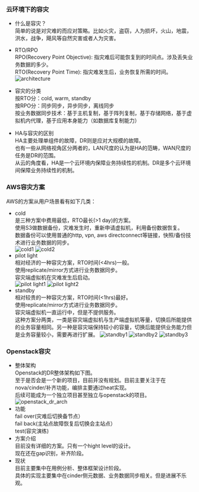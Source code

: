 ### 云环境下的容灾  
+ 什么是容灾？  
简单的说是对灾难的而应对策略。比如火灾，盗窃，人为损坏，火山，地震，洪水，战争，飓风等自然灾害或者人为灾害。  

+ RTO/RPO  
RPO(Recovery Point Objective): 指灾难后可能恢复到的时间点。涉及丢失业务数据的多少。  
RTO(Recovery Point Time): 指灾难发生后，业务恢复所需的时间。  
![architecture](http://redhatstackblog.files.wordpress.com/2013/11/recovery-point-objective-and-recover-time-objective.png)  

+ 容灾的分类  
按RTO分：cold, warm, standby   
按RPO分：同步同步，异步同步，离线同步  
按业务数据同步技术：基于主机复制，基于阵列复制，基于存储网络，基于虚拟机内代理，基于应用本身能力（如数据库复制能力） 

+ HA与容灾的区别   
HA主要处理单组件的故障，DR则是应对大规模的故障。   
也有一些从网络视角区分两者的，LAN尺度的认为是HA的范畴，WAN尺度的任务是DR的范围。  
从云的角度看，HA是一个云环境内保障业务持续性的机制。DR是多个云环境间保障业务持续性的机制。  

### AWS容灾方案  
AWS的方案从用户场景看有如下几类：  
+ cold  
是三种方案中费用最低，RTO最长(>1 day)的方案。  
使用S3做数据备份，灾难发生时，重新申请虚拟机，利用备份数据恢复。  
数据备份可以使用普通的http, vpn, aws directconnect等链接，快照/备份技术进行业务数据的同步。  
![cold1](http://cdn.blog.celingest.com/wp-content/uploads/2013/03/AwsBackupRestore1-512x281.png)
![cold2](http://cdn.blog.celingest.com/wp-content/uploads/2013/03/AwsBackupRestore2-512x380.png)
+ pilot light   
相对经济的一种容灾方案，RTO时间(<4hrs)一般。  
使用replicate/mirror方式进行业务数据同步。  
容灾端虚拟机在灾难发生后启动。  
![pilot light1](http://cdn.blog.celingest.com/wp-content/uploads/2013/03/AwsPilotLightOff-512x336.png)
![pilot light2](http://cdn.blog.celingest.com/wp-content/uploads/2013/03/AwsPilotLightOn-512x326.png)
+ standby   
相对较贵的一种容灾方案，RTO时间(<1hrs)最好。  
使用replicate/mirror方式进行业务数据同步。  
容灾端虚拟机一直运行中，但是不提供服务。  
这种方案分两类，一类是容灾端虚拟机与生产端虚拟机等量，切换后所能提供的业务容量相同。另一种是容灾端保持较小的容量，切换后能提供业务能力但是业务容量较小，需要再进行扩展。
![standby1](http://cdn.blog.celingest.com/wp-content/uploads/2013/03/FullyWorkingLCStandby-Normal-512x326.png)
![standby2](http://cdn.blog.celingest.com/wp-content/uploads/2013/03/FullyWorkingLCStandbyFaultyLOW-512x326.png)
![standby3](http://cdn.blog.celingest.com/wp-content/uploads/2013/03/FullyWorkingLCStandbyFaultyFULL-512x326.png)

### Openstack容灾    
+ 整体架构  
Openstack的DR整体架构如下图。  
至于是否会是一个新的项目，目前并没有规划。目前主要关注于在nova/cinder/补齐功能，编排主要通过heat实现。   
后续可能成为一个独立项目甚至独立与openstack的项目。  
![openstack_dr_arch](https://wiki.openstack.org/wiki/File:DR.png)
+ 功能   
fail over(灾难后切换备节点）  
fail back(主站点故障恢复后切换会主站点）  
test(容灾演练)  
+ 方案介绍   
目前没有详细的方案。只有一个hight level的设计。   
现在还在gap识别，补齐阶段。  
+ 现状   
目前主要集中在用例分析、整体框架设计阶段。   
具体的实现主要集中在cinder侧元数据、业务数据同步相关。但是进展不乐观。   






